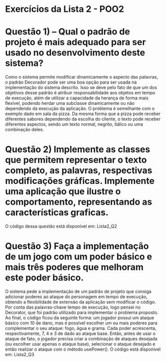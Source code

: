# Exercícios da Lista 2 - POO2

# Questão 1) – Qual o padrão de projeto é mais adequado para ser usado no desenvolvimento deste sistema?
Como o sistema permite modificar dinamicamente o aspecto das palavras, o padrão Decorador pode ser uma boa opção para ser usada na implementação do sistema descrito. Isso se deve pelo fato de que um dos objetivos desse padrão é atribuir responsabilidade aos objetos em tempo de execução, além de utilizar a capacidade da herança de forma mais flexível, podendo herdar uma subclasse dinamicamente ou não dependendo da execução da aplicação.
O problema é semelhante com o exemplo dado em sala da pizza. Da mesma forma que a pizza pode receber diferentes sabores dependendo da escolha do cliente, o texto pode receber diferentes aspectos, sendo um texto normal, negrito, itálico ou uma combinação deles. 

# Questão 2) Implemente as classes que permitem representar o texto completo, as palavras, respectivas modificações gráficas. Implemente uma aplicação que ilustre o comportamento, representando as características graficas.
O código dessa questão está disponível em: Lista2_Q2

# Questão 3) Faça a implementação de um jogo com um poder básico e mais três poderes que melhoram este poder básico. 
O sistema pede a implementação de um padrão de projeto que consiga adicionar poderes ao ataque do personagem em tempo de execução, obtendo a flexibilidade de extensão da aplicação sem modificar o código. Por conta das palavras-chave tempo de execução, logo pensei no Decorator, que foi padrão utilizado para implementar o problema proposto.
Ao final, o código ficou da seguinte forma: um jogador possui um ataque básico com 10 de dano, mas é possível escolher um ou mais poderes para complementar o seu ataque: fogo, água e grama. Cada poder acrescenta, respectivamente, 7, 4 e 3 de dado ao ataque base. Então, antes de usar o ataque de fato, o jogador precisa criar a combinação de ataques desejada (ou escolher usar apenas o ataque base), selecionar o ataque desejado e então realizar o ataque com o método usePower().
O código está disponível em: Lista2_Q3 
